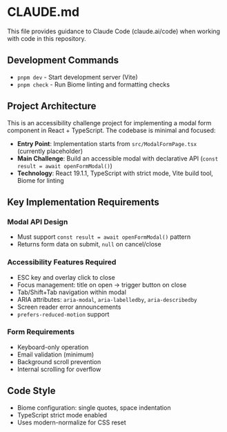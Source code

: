 # CLAUDE.md

This file provides guidance to Claude Code (claude.ai/code) when working with code in this repository.

## Development Commands

- `pnpm dev` - Start development server (Vite)
- `pnpm check` - Run Biome linting and formatting checks

## Project Architecture

This is an accessibility challenge project for implementing a modal form component in React + TypeScript. The codebase is minimal and focused:

- **Entry Point**: Implementation starts from `src/ModalFormPage.tsx` (currently placeholder)
- **Main Challenge**: Build an accessible modal with declarative API (`const result = await openFormModal()`)
- **Technology**: React 19.1.1, TypeScript with strict mode, Vite build tool, Biome for linting

## Key Implementation Requirements

### Modal API Design
- Must support `const result = await openFormModal()` pattern
- Returns form data on submit, `null` on cancel/close

### Accessibility Features Required
- ESC key and overlay click to close
- Focus management: title on open → trigger button on close
- Tab/Shift+Tab navigation within modal
- ARIA attributes: `aria-modal`, `aria-labelledby`, `aria-describedby`
- Screen reader error announcements
- `prefers-reduced-motion` support

### Form Requirements
- Keyboard-only operation
- Email validation (minimum)
- Background scroll prevention
- Internal scrolling for overflow

## Code Style

- Biome configuration: single quotes, space indentation
- TypeScript strict mode enabled
- Uses modern-normalize for CSS reset